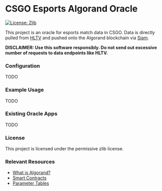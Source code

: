 # CSGO Esports Algorand Oracle

[![License: Zlib](https://img.shields.io/badge/License-Zlib-blue.svg)](https://opensource.org/licenses/Zlib)

This project is an oracle for esports match data in CSGO. Data is directly pulled from [HLTV](https://www.hltv.org) and
pushed onto the Algorand blockchain via [Siam](https://www.github.com/m2q/algo-siam).

**DISCLAIMER: Use this software responsibly. Do not send out excessive number of requests to data endpoints like HLTV.**

### Configuration

TODO

### Example Usage

TODO

### Existing Oracle Apps

TODO

### License

This project is licensed under the permissive zlib license.

### Relevant Resources

* [What is Algorand?](https://developer.algorand.org/docs/get-started/basics/why_algorand/)
* [Smart Contracts](https://developer.algorand.org/docs/get-details/dapps/smart-contracts/)
* [Parameter Tables](https://developer.algorand.org/docs/get-details/parameter_tables/#stateful-smart-contract-constraints)